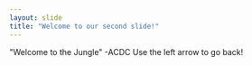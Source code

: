 ```yaml
---
layout: slide
title: "Welcome to our second slide!"
---
```

"Welcome to the Jungle" -ACDC
Use the left arrow to go back!
